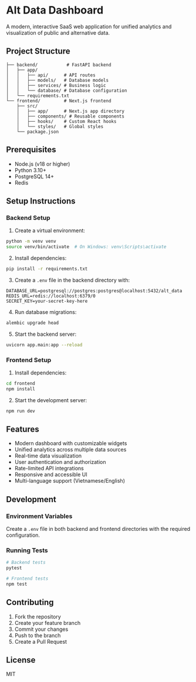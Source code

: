 # Alt Data Dashboard

A modern, interactive SaaS web application for unified analytics and visualization of public and alternative data.

## Project Structure

```
├── backend/           # FastAPI backend
│   ├── app/
│   │   ├── api/      # API routes
│   │   ├── models/   # Database models
│   │   ├── services/ # Business logic
│   │   └── database/ # Database configuration
│   └── requirements.txt
└── frontend/         # Next.js frontend
    ├── src/
    │   ├── app/      # Next.js app directory
    │   ├── components/ # Reusable components
    │   ├── hooks/    # Custom React hooks
    │   └── styles/   # Global styles
    └── package.json
```

## Prerequisites

- Node.js (v18 or higher)
- Python 3.10+
- PostgreSQL 14+
- Redis

## Setup Instructions

### Backend Setup

1. Create a virtual environment:
```bash
python -m venv venv
source venv/bin/activate  # On Windows: venv\Scripts\activate
```

2. Install dependencies:
```bash
pip install -r requirements.txt
```

3. Create a `.env` file in the backend directory with:
```
DATABASE_URL=postgresql://postgres:postgres@localhost:5432/alt_data
REDIS_URL=redis://localhost:6379/0
SECRET_KEY=your-secret-key-here
```

4. Run database migrations:
```bash
alembic upgrade head
```

5. Start the backend server:
```bash
uvicorn app.main:app --reload
```

### Frontend Setup

1. Install dependencies:
```bash
cd frontend
npm install
```

2. Start the development server:
```bash
npm run dev
```

## Features

- Modern dashboard with customizable widgets
- Unified analytics across multiple data sources
- Real-time data visualization
- User authentication and authorization
- Rate-limited API integrations
- Responsive and accessible UI
- Multi-language support (Vietnamese/English)

## Development

### Environment Variables

Create a `.env` file in both backend and frontend directories with the required configuration.

### Running Tests

```bash
# Backend tests
pytest

# Frontend tests
npm test
```

## Contributing

1. Fork the repository
2. Create your feature branch
3. Commit your changes
4. Push to the branch
5. Create a Pull Request

## License

MIT
